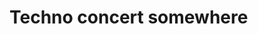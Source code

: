 # Techno concert somewhere
<!-- #experience -->

<!-- {BearID:2BC167CC-A96A-4A65-94AB-6C1820232861-5468-00000CDF51B072A1} -->
